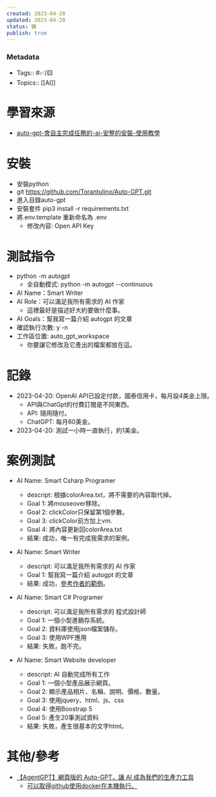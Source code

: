 ```yaml
---
created: 2023-04-20
updated: 2023-04-20
status: 🟩
publish: true
---
```

### Metadata
- Tags:: #✅/🟨 
- Topics:: [[AI]]

# 學習來源
- [auto-gpt-會自主完成任務的-ai-安整的安裝-使用教學](https://medium.com/dean-lin/auto-gpt-%E6%9C%83%E8%87%AA%E4%B8%BB%E5%AE%8C%E6%88%90%E4%BB%BB%E5%8B%99%E7%9A%84-ai-%E5%AE%89%E6%95%B4%E7%9A%84%E5%AE%89%E8%A3%9D-%E4%BD%BF%E7%94%A8%E6%95%99%E5%AD%B8-c14cea2dfbc5)

# 安裝
-  安裝python
- git https://github.com/Torantulino/Auto-GPT.git
- 進入目錄auto-gpt
- 安裝套件 pip3 install -r requirements.txt
- 將.env.template 重新命名為  .env
	- 修改內容: Open API Key
# 測試指令
- python -m autogpt
	- 全自動模式: python -m autogpt --continuous
- AI Name：Smart Writer
- AI Role：可以滿足我所有需求的 AI 作家
	- 這裡最好是描述好大約要做什麼事。
- AI Goals：幫我寫一篇介紹 autogpt 的文章
- 確認執行次數: y -n
- 工作區位置: auto_gpt_workspace
	- 你要讓它修改及它產出的檔案都放在這。
# 記錄
- 2023-04-20: OpenAI API已設定付款，國泰信用卡，每月設4美金上限。
	- API與ChatGpt的付費訂閱是不同東西。
	- API: 隨用隨付。
	- ChatGPT: 每月60美金。
- 2023-04-20: 測試一小時一直執行，約1美金。

# 案例測試
- AI Name: Smart Csharp Programer
	- descript: 根據colorArea.txt，將不需要的內容取代掉。
	- Goal 1: 將mouseover移除。
	- Goal 2: clickColor只保留第1個參數。
	- Goal 3: clickColor前方加上vm.
	- Goal 4: 將內容更新回colorArea.txt
	- 結果: 成功，唯一有完成我需求的案例。

- AI Name: Smart Writer
	- descript: 可以滿足我所有需求的 AI 作家
	- Goal 1: 幫我寫一篇介紹 autogpt 的文章
	- 結果: 成功，[參考作者的範例](https://medium.com/dean-lin/auto-gpt-%E6%9C%83%E8%87%AA%E4%B8%BB%E5%AE%8C%E6%88%90%E4%BB%BB%E5%8B%99%E7%9A%84-ai-%E5%AE%89%E6%95%B4%E7%9A%84%E5%AE%89%E8%A3%9D-%E4%BD%BF%E7%94%A8%E6%95%99%E5%AD%B8-c14cea2dfbc5)。

- AI Name: Smart C# Programer
	- descript: 可以滿足我所有需求的 程式設計師
	- Goal 1: 一個小型進銷存系統。
	- Goal 2: 資料庫使用json檔案儲存。
	- Goal 3: 使用WPF應用
	- 結果: 失敗，跑不完。

- AI Name: Smart Website developer 
	- descript: AI 自動完成所有工作
	- Goal 1: 一個小型產品展示網頁。
	- Goal 2: 顯示產品相片、名稱、說明、價格、數量。
	- Goal 3: 使用jquery、html、js、css
	- Goal 4: 使用Boostrap 5 
	- Goal 5: 產生20筆測試資料
	- 結果: 失敗，產生很基本的文字html。

# 其他/參考
- [【AgentGPT】網頁版的 Auto-GPT，讓 AI 成為我們的生產力工具](https://medium.com/dean-lin/agentgpt-%E7%B6%B2%E9%A0%81%E7%89%88%E7%9A%84-auto-gpt-6ad5972be3d6)
	- [可以取得github使用docker在本機執行。](https://www.techbang.com/posts/105416-chatgpt-ai-autogpt#mceTableOfContent_1gtqgkban6)


